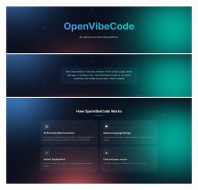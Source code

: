 ![OpenVibeCode](imgs/Title.png)
![OpenVibeCode](imgs/Presentation.png)
![OpenVibeCode](imgs/Infos.png)
